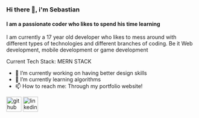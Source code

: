 ### Hi there 👋, i'm Sebastian
#### I am a passionate coder who likes to spend his time learning
I am currently a 17 year old developer who likes to mess around with different types of technologies and different branches of coding. Be it Web development, mobile development or game development

Current Tech Stack: MERN STACK

- 🔭 I’m currently working on having better design skills 
- 🌱 I’m currently learning algorithms 
- 📫 How to reach me: Through my portfolio website! 


[<img src='https://cdn.jsdelivr.net/npm/simple-icons@3.0.1/icons/github.svg' alt='github' height='40'>](https://github.com/https://github.com/coronado03/coronado03)  [<img src='https://cdn.jsdelivr.net/npm/simple-icons@3.0.1/icons/linkedin.svg' alt='linkedin' height='40'>](https://www.linkedin.com/in/https://www.linkedin.com/in/sebasti%C3%A1n-coronado-003180217//)  


